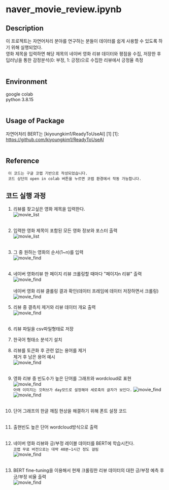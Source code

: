 # naver_movie_review.ipynb 

## Description
이 프로젝트는 자연어처리 분야를 연구하는 분들이 데이터를 쉽게 사용할 수 있도록 하기 위해 실행되었다.<br/>
영화 제목을 입력하면 해당 제목의 네이버 영화 리뷰 데이터와 평점을 수집, 저장한 후 딥러닝을 통한 감정분석(0: 부정, 1: 긍정)으로 수집한 리뷰에서 긍정율 측정<br/><br/>

## Environment
google colab <br/>
python 3.8.15 <br/><br/>

## Usage of Package
자연어처리 BERT는 \[kiyoungkim1/ReadyToUseAI] \[1]
\[1]: https://github.com/kiyoungkim1/ReadyToUseAI
<br/><br/>

## Reference

` 이 코드는 구글 코랩 기반으로 작성되었습니다.`  
` 코드 상단의 open in colab 버튼을 누르면 코랩 환경에서 작동 가능합니다.`<br/>

## 코드 실행 과정

1. 리뷰를 찾고싶은 영화 제목을 입력한다.<br/>
![movie_list](./image/img2.png)<br/><br/>

1. 입력한 영화 제목이 포함된 모든 영화 정보와 포스터 출력<br/>
![movie_list](./image/img1.png)<br/><br/>

1. 그 중 원하는 영화의 순서(1~n)를 입력<br/>
![movie_find](./image/img3.png)<br/><br/>

1. 네이버 영화리뷰 한 페이지 리뷰 크롤링할 때마다 "페이지n 리뷰" 출력<br/>
![movie_find](./image/img4.png)<br/><br/>
네이버 영화 리뷰 클롤링 결과 확인(데이터 프레임에 데이터 저장하면서 크롤링)<br/>
![movie_find](./image/img5.png)
1. 리뷰 중 결측치 제거와 리뷰 데이터 개요 출력<br/>
![movie_find](./image/img6.png)<br/><br/>

1. 리뷰 파일을 csv파일형태로 저장<br/>

1. 한국어 형태소 분석기 설치<br/>

1. 리뷰를 토큰화 후 관련 없는 용어를 제거<br/>
제거 후 남은 용어 예시<br/>
![movie_find](./image/img7.png)<br/><br/>

1. 영화 리뷰 중 빈도수가 높은 단어를 그래프와 wordcloud로 표현<br/>
![movie_find](./image/img8.png)<br/>
`아래 이미지는 깃허브가 day모드로 설정해야 세로축의 글자가 보인다.`
![movie_find](./image/img9.png)<br/>
![movie_find](./image/img10.png)<br/><br/>

1. 단어 그래프의 한글 깨짐 현상을 해결하기 위해 폰트 설정 코드<br/><br/>

1. 출현빈도 높은 단어 wordcloud방식으로 출력<br/><br/>

1. 네이버 영화 리뷰와 긍/부정 레이블 데이터를 BERT에 학습시킨다.<br/>
`코랩 무료 버전으로는 대략 40분~1시간 정도 걸림`<br/>
![movie_find](./image/img11.png)<br/><br/>

1. BERT fine-tuning을 이용해서 현재 크롤링한 리뷰 데이터의 대한 긍/부정 예측 후 긍/부정 비율 출력<br/>
![movie_find](./image/img12.png)
